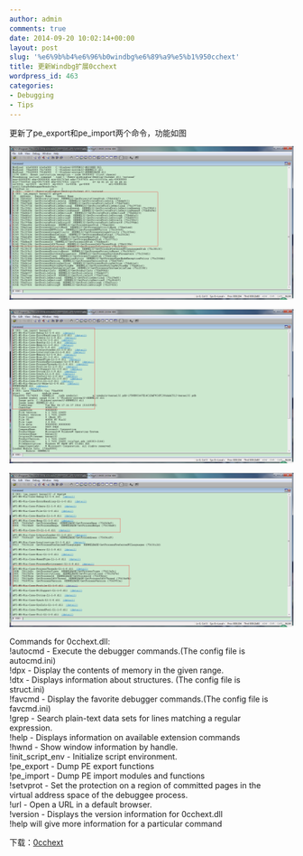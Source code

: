 ```yaml
---
author: admin
comments: true
date: 2014-09-20 10:02:14+00:00
layout: post
slug: '%e6%9b%b4%e6%96%b0windbg%e6%89%a9%e5%b1%950cchext'
title: 更新Windbg扩展0cchext
wordpress_id: 463
categories:
- Debugging
- Tips
---
```


更新了pe_export和pe_import两个命令，功能如图

[![20140919095914](/uploads/2014/09/20140919095914.png)](/uploads/2014/09/20140919095914.png)

[![20140919100003](/uploads/2014/09/20140919100003.png)](/uploads/2014/09/20140919100003.png)

[![20140919100101](/uploads/2014/09/20140919100101.png)](/uploads/2014/09/20140919100101.png)

Commands for 0cchext.dll:  
  !autocmd         - Execute the debugger commands.(The config file is  
                     autocmd.ini)  
  !dpx             - Display the contents of memory in the given range.  
  !dtx             - Displays information about structures. (The config file is  
                     struct.ini)  
  !favcmd          - Display the favorite debugger commands.(The config file is  
                     favcmd.ini)  
  !grep            - Search plain-text data sets for lines matching a regular  
                     expression.  
  !help            - Displays information on available extension commands  
  !hwnd            - Show window information by handle.  
  !init_script_env - Initialize script environment.  
  !pe_export       - Dump PE export functions  
  !pe_import       - Dump PE import modules and functions  
  !setvprot        - Set the protection on a region of committed pages in the  
                     virtual address space of the debuggee process.  
  !url             - Open a URL in a default browser.  
  !version         - Displays the version information for 0cchext.dll  
!help  will give more information for a particular command  

下载：[0cchext](/uploads/2014/09/0cchext.zip)

